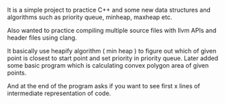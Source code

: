 It is a simple project to practice C++ and some new data structures and algorithms such as priority queue, minheap, maxheap etc.

Also wanted to practice compiling multiple source files with llvm APIs and header files using clang.

It basically use heapify algorithm ( min heap ) to figure out which of given point is closest to start point and set priority in priority queue. Later added some basic program which is calculating convex polygon area of given points. 

And at the end of the program asks if you want to see first x lines of intermediate representation of code.
